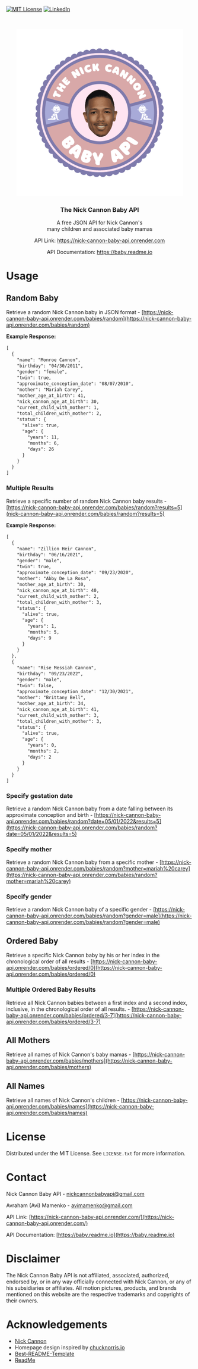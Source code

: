 [![MIT License][license-shield]][license-url]
[![LinkedIn][linkedin-shield]][linkedin-url]

<!-- PROJECT LOGO -->
<br />
<p align="center">
  <a href="https://github.com/amamenko/nick-cannon-baby-api">
   <img src="./client/src/assets/images/NickCannonBabyApiLogo.png" width="450" />
  </a>
   
  <h3 align="center">The Nick Cannon Baby API</h3>

  <p align="center">
    A free JSON API for Nick Cannon's
    <br />
    many children and associated baby mamas
    <br />
  </p>
   <p align="center">API Link: <a href="https://nick-cannon-baby-api.onrender.com/">https://nick-cannon-baby-api.onrender.com</a></p>
   <p align="center">API Documentation: <a href="https://baby.readme.io">https://baby.readme.io</a></p>
</p>

# Usage

## Random Baby

Retrieve a random Nick Cannon baby in JSON format - [https://nick-cannon-baby-api.onrender.com/babies/random](https://nick-cannon-baby-api.onrender.com/babies/random)

<b>Example Response:</b>

```jsonc
[
  {
    "name": "Monroe Cannon",
    "birthday": "04/30/2011",
    "gender": "female",
    "twin": true,
    "approximate_conception_date": "08/07/2010",
    "mother": "Mariah Carey",
    "mother_age_at_birth": 41,
    "nick_cannon_age_at_birth": 30,
    "current_child_with_mother": 1,
    "total_children_with_mother": 2,
    "status": {
      "alive": true,
      "age": {
        "years": 11,
        "months": 6,
        "days": 26
      }
    }
  }
]
```

### Multiple Results

Retrieve a specific number of random Nick Cannon baby results - [https://nick-cannon-baby-api.onrender.com/babies/random?results=5](nick-cannon-baby-api.onrender.com/babies/random?results=5)

<b>Example Response:</b>

```jsonc
[
  {
    "name": "Zillion Heir Cannon",
    "birthday": "06/16/2021",
    "gender": "male",
    "twin": true,
    "approximate_conception_date": "09/23/2020",
    "mother": "Abby De La Rosa",
    "mother_age_at_birth": 30,
    "nick_cannon_age_at_birth": 40,
    "current_child_with_mother": 2,
    "total_children_with_mother": 3,
    "status": {
      "alive": true,
      "age": {
        "years": 1,
        "months": 5,
        "days": 9
      }
    }
  },
  {
    "name": "Rise Messiah Cannon",
    "birthday": "09/23/2022",
    "gender": "male",
    "twin": false,
    "approximate_conception_date": "12/30/2021",
    "mother": "Brittany Bell",
    "mother_age_at_birth": 34,
    "nick_cannon_age_at_birth": 41,
    "current_child_with_mother": 3,
    "total_children_with_mother": 3,
    "status": {
      "alive": true,
      "age": {
        "years": 0,
        "months": 2,
        "days": 2
      }
    }
  }
]
```

### Specify gestation date

Retrieve a random Nick Cannon baby from a date falling between its approximate conception and birth - [https://nick-cannon-baby-api.onrender.com/babies/random?date=05/01/2022&results=5](https://nick-cannon-baby-api.onrender.com/babies/random?date=05/01/2022&results=5)

### Specify mother

Retrieve a random Nick Cannon baby from a specific mother - [https://nick-cannon-baby-api.onrender.com/babies/random?mother=mariah%20carey](https://nick-cannon-baby-api.onrender.com/babies/random?mother=mariah%20carey)

### Specify gender

Retrieve a random Nick Cannon baby of a specific gender - [https://nick-cannon-baby-api.onrender.com/babies/random?gender=male](https://nick-cannon-baby-api.onrender.com/babies/random?gender=male)

## Ordered Baby

Retrieve a specific Nick Cannon baby by his or her index in the chronological order of all results - [https://nick-cannon-baby-api.onrender.com/babies/ordered/0](https://nick-cannon-baby-api.onrender.com/babies/ordered/0)

### Multiple Ordered Baby Results

Retrieve all Nick Cannon babies between a first index and a second index, inclusive, in the chronological order of all results. - [https://nick-cannon-baby-api.onrender.com/babies/ordered/3-7](https://nick-cannon-baby-api.onrender.com/babies/ordered/3-7)

## All Mothers

Retrieve all names of Nick Cannon's baby mamas - [https://nick-cannon-baby-api.onrender.com/babies/mothers](https://nick-cannon-baby-api.onrender.com/babies/mothers)

## All Names

Retrieve all names of Nick Cannon's children - [https://nick-cannon-baby-api.onrender.com/babies/names](https://nick-cannon-baby-api.onrender.com/babies/names)

<!-- LICENSE -->

# License

Distributed under the MIT License. See `LICENSE.txt` for more information.

<!-- CONTACT -->

# Contact

Nick Cannon Baby API - nickcannonbabyapi@gmail.com

Avraham (Avi) Mamenko - avimamenko@gmail.com

API Link: [https://nick-cannon-baby-api.onrender.com/](https://nick-cannon-baby-api.onrender.com/)

API Documentation: [https://baby.readme.io](https://baby.readme.io)

# Disclaimer

The Nick Cannon Baby API is not affiliated, associated, authorized, endorsed by, or in any way officially connected with Nick Cannon, or any of his subsidiaries or affiliates. All motion pictures, products, and brands mentioned on this website are the respective trademarks and copyrights of their owners.

<!-- ACKNOWLEDGEMENTS -->

# Acknowledgements

- [Nick Cannon](https://nickcannon.com/)
- Homepage design inspired by [chucknorris.io](https://api.chucknorris.io/)
- [Best-README-Template](https://github.com/othneildrew/Best-README-Template)
- [ReadMe](https://readme.com)

<!-- MARKDOWN LINKS & IMAGES -->
<!-- https://www.markdownguide.org/basic-syntax/#reference-style-links -->

[license-shield]: https://img.shields.io/github/license/othneildrew/Best-README-Template.svg?style=for-the-badge
[license-url]: https://github.com/amamenko/nick-cannon-baby-api/blob/master/LICENSE.txt
[linkedin-shield]: https://img.shields.io/badge/-LinkedIn-black.svg?style=for-the-badge&logo=linkedin&colorB=555
[linkedin-url]: https://www.linkedin.com/in/avrahammamenko
